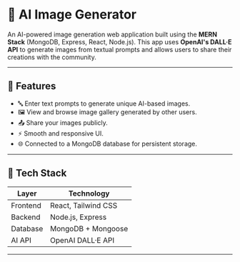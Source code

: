 # 🎨 AI Image Generator

An AI-powered image generation web application built using the **MERN Stack** (MongoDB, Express, React, Node.js). This app uses **OpenAI's DALL·E API** to generate images from textual prompts and allows users to share their creations with the community.

---

## 🚀 Features

- 🔤 Enter text prompts to generate unique AI-based images.
- 🖼️ View and browse image gallery generated by other users.
- 📤 Share your images publicly.
- ⚡ Smooth and responsive UI.
- 🌐 Connected to a MongoDB database for persistent storage.

---

## 🧰 Tech Stack

| Layer     | Technology           |
|-----------|----------------------|
| Frontend  | React, Tailwind CSS  |
| Backend   | Node.js, Express     |
| Database  | MongoDB + Mongoose   |
| AI API    | OpenAI DALL·E API    |

---

